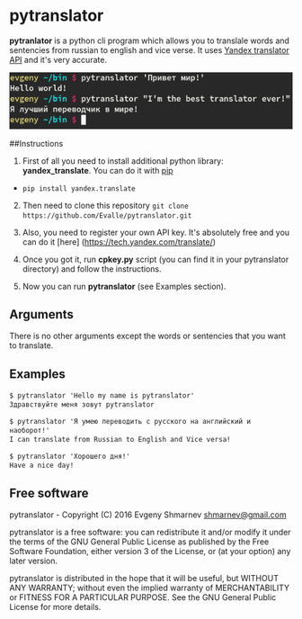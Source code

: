 # pytranslator

**pytranlator** is a python cli program which allows you to translale words and sentencies from russian to english and vice verse. It uses [Yandex translator API](https://tech.yandex.com/translate/) and it's very accurate. 

![pytranslator](pytranslator.png)

##Instructions
1) First of all you need to install additional python library: **yandex_translate**. You can do it with [pip](https://pypi.python.org/pypi/pip) 

- ```pip install yandex.translate```

2) Then need to clone this repository ```git clone https://github.com/Evalle/pytranslator.git```

3) Also, you need to register your own API key. It's absolutely free and you can do it [here] (https://tech.yandex.com/translate/)

4) Once you got it, run **cpkey.py** script (you can find it in your pytranslator directory) and follow the instructions.

5) Now you can run **pytranslator** (see Examples section).

## Arguments
There is no other arguments except the words or sentencies that you want to translate. 

## Examples

```
$ pytranslator 'Hello my name is pytranslator'
Здравствуйте меня зовут pytranslator
```

```
$ pytranslator 'Я умею переводить с русского на английский и наоборот!'
I can translate from Russian to English and Vice versa!
```

```
$ pytranslator 'Хорошего дня!'
Have a nice day!
```

## Free software

pytranslator - Copyright (C) 2016 Evgeny Shmarnev shmarnev@gmail.com

pytranslator is a free software: you can redistribute it and/or modify it under the terms of the GNU General Public License as published by the Free Software Foundation, either version 3 of the License, or (at your option) any later version.

pytranslator is distributed in the hope that it will be useful, but WITHOUT ANY WARRANTY; without even the implied warranty of MERCHANTABILITY or FITNESS FOR A PARTICULAR PURPOSE. See the GNU General Public License for more details.
